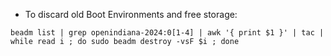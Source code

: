 
- To discard old Boot Environments and free storage:

`beadm list | grep openindiana-2024:0[1-4] | awk '{ print $1 }' | tac | while read i ; do sudo beadm destroy -vsF $i ; done`
